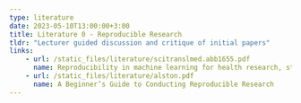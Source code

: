 ```yaml
---
type: literature
date: 2023-05-10T13:00:00+3:00
title: Literature 0 - Reproducible Research
tldr: "Lecturer guided discussion and critique of initial papers"
links: 
    - url: /static_files/literature/scitranslmed.abb1655.pdf
      name: Reproducibility in machine learning for health research, still a ways to go
    - url: /static_files/literature/alston.pdf
      name: A Beginner’s Guide to Conducting Reproducible Research
---
```

